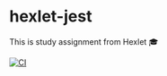 # hexlet-jest
This is study assignment from Hexlet 🎓

[![CI](https://github.com/Ingo-o/hexlet-jest/workflows/CI/badge.svg)](https://github.com/Ingo-o/hexlet-jest/actions)
